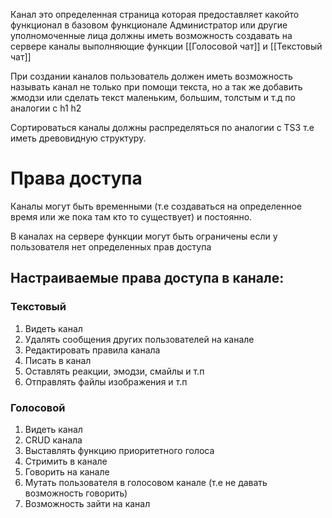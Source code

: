 Канал это определенная страница которая предоставляет какойто функционал
в базовом функционале Администратор или другие уполномоченные лица должны иметь возможность создавать на сервере каналы выполняющие функции [[Голосовой чат]] и [[Текстовый чат]] 

При создании каналов пользователь должен иметь возможность называть канал не только при помощи текста, но а так же добавить жмодзи или сделать текст маленьким, большим, толстым и т.д по аналогии с h1 h2

Сортироваться каналы должны распределяться по аналогии с TS3 т.е иметь древовидную структуру. 


# Права доступа

 
Каналы могут быть временными (т.е создаваться на определенное время или же пока там кто то существует) и постоянно. 


В каналах на сервере функции могут быть ограничены если у пользователя нет определенных прав доступа
## Настраиваемые права доступа в канале: 

### Текстовый 
1. Видеть канал
2. Удалять сообщения других пользователей на канале
3. Редактировать правила канала
4. Писать в канал
5. Оставлять реакции, эмодзи, смайлы и т.п
6. Отправлять файлы изображения и т.п

### Голосовой
1. Видеть канал
2. CRUD канала
3. Выставлять функцию приоритетного голоса
4. Стримить в канале
5. Говорить на канале
6. Мутать пользователя в голосовом канале (т.е не давать возможность говорить)
7. Возможность зайти на канал

